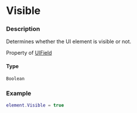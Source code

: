 # Visible

### Description

Determines whether the UI element is visible or not.

Property of [UIField](/classes/UIField/)

#### Type

`Boolean`

### Example

```lua
element.Visible = true
```
